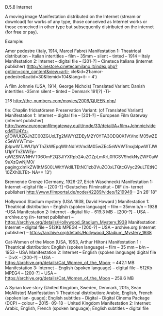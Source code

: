 D.5.8 Internet

A moving image Manifestation distributed on the Internet (stream or download) for
works of any type, those conceived as Internet works or those conceived in other type but
subsequently distributed on the internet (for free or pay).

Example:

Amor pedestre (Italy, 1914, Marcel Fabre)
Manifestation 1: Theatrical distribution – Italian intertitles – film – 35mm – silent
– tinted – 1914 – Italy
Manifestation 2: Internet – digital file – [201-?] – Cineteca Italiana (internet publisher)
(http://cinestore.cinetecamilano.it/index.php?option=com_content&view=arti-
cle&id=21:amor-pedestre&catid=30&Itemid=104&lang=it- – 4’)

A film Johnnie (USA, 1914, George Nichols)
Translated Variant: Danish intertitles -35mm silent – tinted – Denmark 191[?] -Ti-

218  http://the-numbers.com/movies/2006/QUEEN.php/



tle: Chaplin fridsstöraren
Preservation Variant: (of Translated Variant)
Manifestation 1: Internet – digital file – [201-?] – European Film Gateway (internet
publisher)
http://www.europeanfilmgateway.eu/it/node/33/detail/A+film+Johnnie/video:MTU4Yz-
g1OWUtZGJhZC00ZGUxLTg2MWYtZDEyM2Y0YTA3ODQ0X1VtVndiM05wZEc5eWVWTmx-
jblpwWTJWU1pYTnZkWEpqWlhNdlVtVndiM05wZEc5eWVWTmxjblpwWTJWU1pYTnZkWEp-
qWlZSNWNHVT06OmF2Q3JlYXRpb24uZGZpLmRrL0RGSV9hdkNyZWF0aW9uXzQwNjM0/
paging:dmlkZW8tMS00LWltYWdlLTEtNC1zb3VuZC0xLTQtcGVyc29uLTEtNC10ZXh0LTEt-
NA== 13’)

Brennende Grenze (Germany, 1926-27, Erich Waschneck)
Manifestation 1: Internet –digital file – [200-?] –Deutsches Filminstitut – DIF (in-
ternet publisher)
http://www.filmportal.de/node/42289/video/1219949 – 2h 26’ 18’’

Hollywood Stadium mystery (USA 1938, David Howard )
Manifestation  1:  Theatrical  distribution  –  English  (spoken  language)  –  film  –
35mm b/n – 1938 -USA
Manifestation 2: Internet – digital file – 619.3 MB – [200-?] – USA – archive.org (in-
ternet publisher) – https://archive.org/details/Hollywood_Stadium_Mystery_1938
Manifestation: Internet – digital file – 512Kb MPEG4 – [200-?] – USA – archive.org
(internet publisher) – https://archive.org/details/Hollywood_Stadium_Mystery_1938

Cat-Women of the Moon (USA, 1953, Arthur Hilton)
Manifestation 1 : Theatrical distribution: English (spoken language) – film – 35
mm – b/n – 1953 – USA
Manifestation 2: Internet – English (spoken language) digital file – DivX – [200-?]
– USA -https://archive.org/details/Cat_Women_of_the_Moon; – 442.1 MB
Manifestation 3: Internet – English (spoken language) – digital file – 512Kb MPEG4
– [200-?] – USA – https://archive.org/details/Cat_Women_of_the_Moon – 259.6 MB

A Syrian love story (United Kingdom, Sweden, Denmark, 2015, Sean McAllister)
Manifestation  1:  Theatrical  distribution:  Arabic,  English,  French  (spoken  lan-
guage); English subtitles – Digital – Digital Cinema Package (DCP) – colour – 2015-
09-18 – United Kingdom
Manifestation  2:  Internet:  Arabic,  English,  French  (spoken  language);  English
subtitles – digital file
